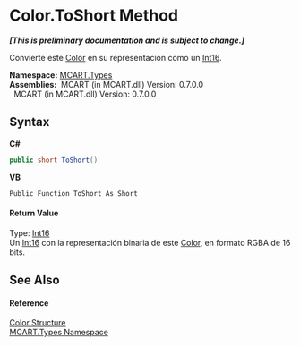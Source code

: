 # Color.ToShort Method 
 _**\[This is preliminary documentation and is subject to change.\]**_

Convierte este <a href="b2f59482-b5b7-a7aa-b3e0-1a7c0ef43382">Color</a> en su representación como un <a href="http://msdn2.microsoft.com/es-es/library/e07e6fds" target="_blank">Int16</a>.

**Namespace:**&nbsp;<a href="c5168ca1-3831-8d0b-91b8-6ec8e54f9c51">MCART.Types</a><br />**Assemblies:**&nbsp;&nbsp;MCART (in MCART.dll) Version: 0.7.0.0<br />&nbsp;&nbsp;MCART (in MCART.dll) Version: 0.7.0.0<br />

## Syntax

**C#**<br />
``` C#
public short ToShort()
```

**VB**<br />
``` VB
Public Function ToShort As Short
```


#### Return Value
Type: <a href="http://msdn2.microsoft.com/es-es/library/e07e6fds" target="_blank">Int16</a><br />Un <a href="http://msdn2.microsoft.com/es-es/library/e07e6fds" target="_blank">Int16</a> con la representación binaria de este <a href="b2f59482-b5b7-a7aa-b3e0-1a7c0ef43382">Color</a>, en formato RGBA de 16 bits.

## See Also


#### Reference
<a href="b2f59482-b5b7-a7aa-b3e0-1a7c0ef43382">Color Structure</a><br /><a href="c5168ca1-3831-8d0b-91b8-6ec8e54f9c51">MCART.Types Namespace</a><br />